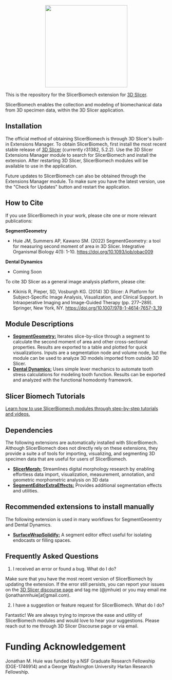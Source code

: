 <p align="center">
  <img src="https://raw.githubusercontent.com/jmhuie/SlicerBiomech/main/SlicerBiomech_git.png" width="256" height="256">
</p>


This is the repository for the SlicerBiomech extension for <a href="https://slicer.org/" target ="_blank">3D Slicer</a>.

SlicerBiomech enables the collection and modeling of biomechanical data from 3D specimen data, within the 3D Slicer application. 


## Installation

The official method of obtaining SlicerBiomech is through 3D Slicer's built-in Extensions Manager. To obtain SlicerBiomech, first install the most recent stable release of <a href="https://download.slicer.org/" target ="_blank">3D Slicer</a> (currently r31382, 5.2.2). 
Use the 3D Slicer Extensions Manager module to search for SlicerBiomech and install the extension. After restarting 3D Slicer, SlicerBiomech modules will be available to use in the application. 

Future updates to SlicerBiomech can also be obtained through the Extensions Manager module. To make sure you have the latest version, use the "Check for Updates" button and restart the application.

## How to Cite

If you use SlicerBiomech in your work, please cite one or more relevant publications:

**SegmentGeometry**
* Huie JM, Summers AP, Kawano SM. (2022) SegmentGeometry: a tool for measuring second moment of area in 3D Slicer. Integrative Organismal Biology 4(1): 1-10.  https://doi.org/10.1093/iob/obac009

**Dental Dynamics**
* Coming Soon

To cite 3D Slicer as a general image analysis platform, please cite: 
* Kikinis R, Pieper, SD, Vosburgh KG. (2014) 3D Slicer: A Platform for Subject-Specific Image Analysis, Visualization, and Clinical Support. In Intraoperative Imaging and Image-Guided Therapy (pp. 277–289). Springer, New York, NY. https://doi.org/10.1007/978-1-4614-7657-3_19

## Module Descriptions

* [**SegmentGeometry:**](https://github.com/jmhuie/SlicerBiomech/tree/main/Docs/SegmentGeometry) Iterates slice-by-slice through a segment to calculate the second moment of area and other cross-sectional properties. Results are exported to a table and plotted for quick visualizations. Inputs are a segmentation node and volume node, but the module can be used to analyze 3D models imported from outside 3D Slicer.
* [**Dental Dynamics:**](https://github.com/jmhuie/SlicerBiomech/tree/main/Docs/DentalDynamics) Uses simple lever mechanics to automate tooth stress calculations for modeling tooth function. Results can be exported and analyzed with the functional homodonty framework.

## Slicer Biomech Tutorials
[Learn how to use SlicerBiomech modules through step-by-step tutorials and videos.](https://github.com/jmhuie/SlicerBiomech/tree/main/Tutorials)

## Dependencies
The following extensions are automatically installed with SlicerBiomech. Although SlicerBiomech does not directly rely on these extensions, they provide a suite a of tools for importing, visualizing, and segmenting 3D specimen data that are useful for users of SlicerBiomech.
* [**SlicerMorph:**](https://github.com/SlicerMorph/SlicerMorph) Streamlines digital morphology research by enabling effortless data import, visualization, measurement, annotation, and geometric morphometric analysis on 3D data
* [**SegmentEditorExtraEffects:**](https://github.com/lassoan/SlicerSegmentEditorExtraEffects) Provides additional segmentation effects and utilities.

## Recommended extensions to install manually
The following extension is used in many workflows for SegmentGeoemtry and Dental Dynamics.
* [**SurfaceWrapSolidify:**](https://github.com/sebastianandress/Slicer-SurfaceWrapSolidify) A segment editor effect useful for isolating endocasts or filling spaces.

## Frequently Asked Questions

1. I received an error or found a bug. What do I do?

Make sure that you have the most recent version of SlicerBiomech by updating the extension. If the error still persists, you can report your issues on the <a href="https://discourse.slicer.org/" target ="_blank">3D Slicer discourse page</a> and tag me (@jmhuie) or you may email me (jonathanmhuie[at]gmail.com). 

2. I have a suggestion or feature request for SlicerBiomech. What do I do?

Fantastic! We are always trying to improve the ease and utility of SlicerBiomech modules and would love to hear your suggestions. Please reach out to me through 3D Slicer Discourse page or via email.

# Funding Acknowledgement

Jonathan M. Huie was funded by a NSF Graduate Research Fellowship (DGE-1746914) and a George Washington University Harlan Research Fellowship.

